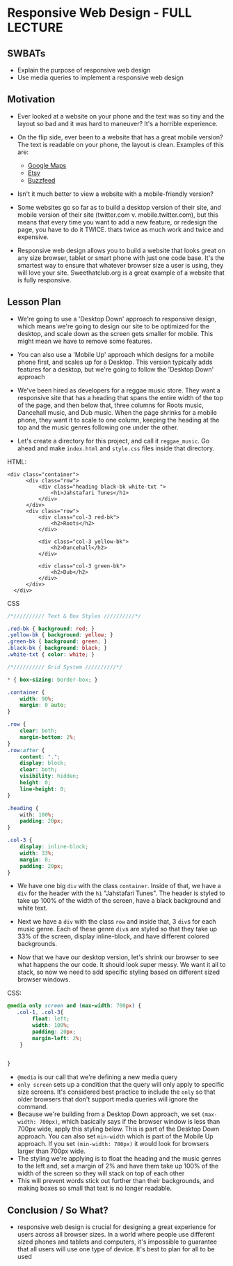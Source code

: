 # Responsive Web Design - FULL LECTURE

## SWBATs
+ Explain the purpose of responsive web design
+ Use media queries to implement a responsive web design

## Motivation
+ Ever looked at a website on your phone and the text was so tiny and the layout so bad and it was hard to maneuver? It's a horrible experience.
+ On the flip side, ever been to a website that has a great mobile version? The text is readable on your phone, the layout is clean. Examples of this are:
  + [Google Maps](maps.google.com)
  + [Etsy](etsy.com)
  + [Buzzfeed](buzzfeed.com)
+ Isn't it much better to view a website with a mobile-friendly version? 
+ Some websites go so far as to build a desktop version of their site, and mobile version of their site (twitter.com v. mobile.twitter.com), but this means that every time you want to add a new feature, or redesign the page, you have to do it TWICE. thats twice as much work and twice and expensive.

+ Responsive web design allows you to build a website that looks great on any size browser, tablet or smart phone with just one code base. It's the smartest way to ensure that whatever browser size a user is using, they will love your site. Sweethatclub.org is a great example of a website that is fully responsive.

## Lesson Plan
+ We're going to use a 'Desktop Down' approach to responsive design, which means we're going to design our site to be optimized for the desktop, and scale down as the screen gets smaller for mobile. This might mean we have to remove some features. 
+ You can also use a 'Mobile Up' approach which designs for a mobile phone first, and scales up for a Desktop. This version typically adds features for a desktop, but we're going to follow the 'Desktop Down' approach

+ We've been hired as developers for a reggae music store. They want a responsive site that has a heading that spans the entire width of the top of the page, and then below that, three columns for Roots music, Dancehall music, and Dub music. When the page shrinks for a mobile phone, they want it to scale to one column, keeping the heading at the top and the music genres following one under the other.

+ Let's create a directory for this project, and call it `reggae_music`. Go ahead and make `index.html` and `style.css` files inside that directory.

HTML:
```
<div class="container">
      <div class="row">
          <div class="heading black-bk white-txt ">
              <h1>Jahstafari Tunes</h1>
          </div>
      </div>
      <div class="row">
          <div class="col-3 red-bk"> 
              <h2>Roots</h2>
          </div>
          
          <div class="col-3 yellow-bk">
              <h2>Dancehall</h2>
          </div>
          
          <div class="col-3 green-bk">
              <h2>Dub</h2>
          </div>    
      </div>
  </div>
```

CSS
```css
/*////////// Text & Box Styles //////////*/

.red-bk { background: red; }
.yellow-bk { background: yellow; }
.green-bk { background: green; }
.black-bk { background: black; }
.white-txt { color: white; }

/*////////// Grid System //////////*/

* { box-sizing: border-box; }

.container { 
    width: 90%;
    margin: 0 auto;
}

.row { 
    clear: both;
    margin-bottom: 2%;
}
.row:after {
    content: ".";
    display: block;
    clear: both;
    visibility: hidden;
    height: 0;
    line-height: 0;
}

.heading {
    with: 100%;
    padding: 20px;
}

.col-3 {
    display: inline-block;
    width: 33%;
    margin: 0;
    padding: 20px;
}
```
+ We have one big `div` with the class `container`. Inside of that, we have a `div` for the header with the `h1` "Jahstafari Tunes". The header is styled to take up 100% of the width of the screen, have a black background and white text.
+ Next we have a `div` with the class `row` and inside that, 3 `div`s for each music genre. Each of these genre `div`s are styled so that they take up 33% of the screen, display inline-block, and have different colored backgrounds.

+ Now that we have our desktop version, let's shrink our browser to see what happens the our code. It should look super messy. We want it all to stack, so now we need to add specific styling based on different sized browser windows.

CSS:
```css
@media only screen and (max-width: 700px) {
   .col-1, .col-3{
        float: left;
        width: 100%;
        padding: 20px;
        margin-left: 2%;
    }

  
}
```

+ `@media` is our call that we're defining a new media query
+ `only screen` sets up a condition that the query will only apply to specific size screens. It's considered best practice to include the `only` so that older browsers that don't support media queries will ignore the command.
+ Because we're building from a Desktop Down approach, we set `(max-width: 700px)`, which basically says if the browser window is less than 700px wide, apply this styling below. This is part of the Desktop Down approach. You can also set `min-width` which is part of the Mobile Up approach. If you set `(min-width: 700px)` it would look for browsers larger than 700px wide.
+ The styling we're applying is to float the heading and the music genres to the left and, set a margin of 2% and have them take up 100% of the width of the screen so they will stack on top of each other
+ This will prevent words stick out further than their backgrounds, and making boxes so small that text is no longer readable.


## Conclusion / So What?
+ responsive web design is crucial for designing a great experience for users across all browser sizes. In a world where people use different sized phones and tablets and computers, it's impossible to guarantee that all users will use one type of device. It's best to plan for all to be used

